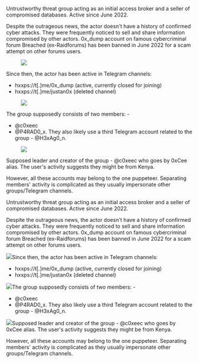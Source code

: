 <p>Untrustworthy threat group acting as an initial access broker and a seller of compromised databases. Active since June 2022.</p><p>Despite the outrageous news, the actor doesn't have a history of confirmed cyber attacks. They were frequently noticed to sell and share information compromised by other actors. 0x_dump account on famous cybercriminal forum Breached (ex-Raidforums) has been banned in June 2022 for a scam attempt on other forums users.&nbsp;</p><figure class="image"><img src="/api/v2/web/hi/threat_actor/2931bb4995fef8388b6ac0a7f073f9d7b54241f0/file/ec944684e5b432331cc26b52b409df5231ec86aae8ea03d2d8b8b0339283eb30?placeholder=__IMAGE_2931bb4995fef8388b6ac0a7f073f9d7b54241f0:ec944684e5b432331cc26b52b409df5231ec86aae8ea03d2d8b8b0339283eb30_IMAGE__"  /></figure><p>Since then, the actor has been active in Telegram channels:</p><ul><li>hxxps://t[.]me/0x_dump (active, currently closed for joining)</li><li>hxxps://t[.]me/justan0x (deleted channel)</li></ul><figure class="image"><img src="/api/v2/web/hi/threat_actor/2931bb4995fef8388b6ac0a7f073f9d7b54241f0/file/67bc38bee2a7fa4c59237d9b73a1152d6a2974fb9c8861e7ba6ed5d073b001e4?placeholder=__IMAGE_2931bb4995fef8388b6ac0a7f073f9d7b54241f0:67bc38bee2a7fa4c59237d9b73a1152d6a2974fb9c8861e7ba6ed5d073b001e4_IMAGE__"  /></figure><p>The group supposedly consists of two members: -&nbsp;</p><ul><li>@c0xeec</li><li>@P4RAD0_x. They also likely use a third Telegram account related to the group - @H3xAg0_n.</li></ul><figure class="image"><img src="/api/v2/web/hi/threat_actor/2931bb4995fef8388b6ac0a7f073f9d7b54241f0/file/8201c799e9735d94138d00b2d11a5d265a1faec70fe042053e33fa3718c424ef?placeholder=__IMAGE_2931bb4995fef8388b6ac0a7f073f9d7b54241f0:8201c799e9735d94138d00b2d11a5d265a1faec70fe042053e33fa3718c424ef_IMAGE__"  /></figure><p>Supposed leader and creator of the group - @c0xeec who goes by 0xCee alias. The user's activity suggests they might be from Kenya.</p><p>However, all these accounts may belong to the one puppeteer. Separating members' activity is complicated as they usually impersonate other groups/Telegram channels.</p>
Untrustworthy threat group acting as an initial access broker and a seller of compromised databases. Active since June 2022.

Despite the outrageous news, the actor doesn't have a history of confirmed cyber attacks. They were frequently noticed to sell and share information compromised by other actors. 0x\_dump account on famous cybercriminal forum Breached (ex-Raidforums) has been banned in June 2022 for a scam attempt on other forums users. 

![](/api/v2/web/hi/threat_actor/2931bb4995fef8388b6ac0a7f073f9d7b54241f0/file/ec944684e5b432331cc26b52b409df5231ec86aae8ea03d2d8b8b0339283eb30?placeholder=__IMAGE_2931bb4995fef8388b6ac0a7f073f9d7b54241f0:ec944684e5b432331cc26b52b409df5231ec86aae8ea03d2d8b8b0339283eb30_IMAGE__)Since then, the actor has been active in Telegram channels:

* hxxps://t[.]me/0x\_dump (active, currently closed for joining)
* hxxps://t[.]me/justan0x (deleted channel)

![](/api/v2/web/hi/threat_actor/2931bb4995fef8388b6ac0a7f073f9d7b54241f0/file/67bc38bee2a7fa4c59237d9b73a1152d6a2974fb9c8861e7ba6ed5d073b001e4?placeholder=__IMAGE_2931bb4995fef8388b6ac0a7f073f9d7b54241f0:67bc38bee2a7fa4c59237d9b73a1152d6a2974fb9c8861e7ba6ed5d073b001e4_IMAGE__)The group supposedly consists of two members: - 

* @c0xeec
* @P4RAD0\_x. They also likely use a third Telegram account related to the group - @H3xAg0\_n.

![](/api/v2/web/hi/threat_actor/2931bb4995fef8388b6ac0a7f073f9d7b54241f0/file/8201c799e9735d94138d00b2d11a5d265a1faec70fe042053e33fa3718c424ef?placeholder=__IMAGE_2931bb4995fef8388b6ac0a7f073f9d7b54241f0:8201c799e9735d94138d00b2d11a5d265a1faec70fe042053e33fa3718c424ef_IMAGE__)Supposed leader and creator of the group - @c0xeec who goes by 0xCee alias. The user's activity suggests they might be from Kenya.

However, all these accounts may belong to the one puppeteer. Separating members' activity is complicated as they usually impersonate other groups/Telegram channels.
